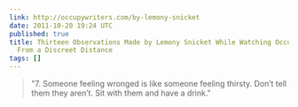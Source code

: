 ```yaml
---
link: http://occupywriters.com/by-lemony-snicket
date: 2011-10-20 19:24 UTC
published: true
title: Thirteen Observations Made by Lemony Snicket While Watching Occupy Wall Street
  From a Discreet Distance
tags: []
---
```


> "7. Someone feeling wronged is like someone feeling thirsty. Don’t tell them they aren’t. Sit with them and have a drink."
